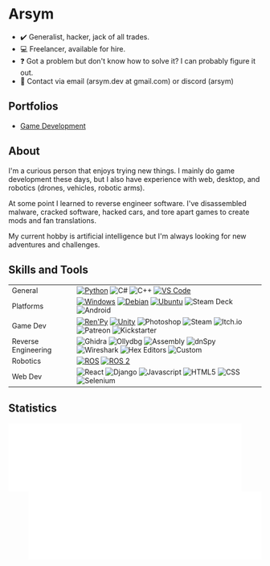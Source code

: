 <!--
<div align="center">
  <a href="https://twitter.com/_Arsym"><img src="https://img.shields.io/badge/Twitter-1DA1F2?style=for-the-badge&logo=twitter&logoColor=white"></a>
  <a href="https://www.paypal.com/paypalme/trinititeteam"><img src="https://img.shields.io/badge/PayPal-00457C?style=for-the-badge&logo=paypal&logoColor=white"></a>
</div> -->

# Arsym
- ✔️ Generalist, hacker, jack of all trades.
- 💻 Freelancer, available for hire.
- ❓ Got a problem but don't know how to solve it? I can probably figure it out.
- 📨 Contact via email (arsym.dev at gmail.com) or discord (arsym)

## Portfolios
- [Game Development](pages/game_dev.md)

## About
I'm a curious person that enjoys trying new things. I mainly do game development these days, but I also have experience with web, desktop, and robotics (drones, vehicles, robotic arms).

At some point I learned to reverse engineer software. I've disassembled malware, cracked software, hacked cars, and tore apart games to create mods and fan translations.

My current hobby is artificial intelligence but I'm always looking for new adventures and challenges.

## Skills and Tools
<table>
  <tbody>
    <tr>
      <td>General</td>
      <td>
        <a href="https://www.python.org/"><img alt="Python" src="https://img.shields.io/badge/Python-3776AB?style=flat&logo=python&logoColor=white"></a>
        <img alt="C#" src="https://img.shields.io/badge/C%23-239120?style=flat&logo=c-sharp&logoColor=white">
        <img alt="C++" src="https://img.shields.io/badge/C%2B%2B-00599C?style=flat&logo=c%2B%2B&logoColor=white">
        <a href="https://code.visualstudio.com/"><img alt="VS Code" src="https://img.shields.io/badge/VS%20Code-3ca9f2.svg?style=flat&logo=visual-studio-code&logoColor=white"></a>
      </td>
    <tr>
      <td>Platforms</td>
      <td>
        <a href="https://insider.windows.com"><img alt="Windows" src="https://img.shields.io/badge/Windows-0078D6?style=flat&logo=windows&logoColor=white"></a>
        <a href="https://www.debian.org"><img alt="Debian" src="https://img.shields.io/badge/Debian-D70A53?style=flat&logo=debian&logoColor=white"></a>
        <a href="https://ubuntu.com"><img alt="Ubuntu" src="https://img.shields.io/badge/Ubuntu-E95420?style=flat&logo=ubuntu&logoColor=white"></a>
        <img alt="Steam Deck" src="https://img.shields.io/badge/Steam Deck-1A9FFF.svg?logo=steamdeck&logoColor=white">
        <img alt="Android" src="https://img.shields.io/badge/Android-34A853?logo=android&logoColor=white">
      </td>
    </tr>
    <tr>
      <td>Game Dev</td>
      <td>
        <a href="https://www.renpy.org/"><img alt="Ren'Py" src="https://img.shields.io/badge/RenPy-f6e058?style=flat&logo=renpy&logoColor=a05e65"></a>
        <a href="https://unity.com/"><img alt="Unity" src="https://img.shields.io/badge/Unity-626262?style=flat&logo=unity&logoColor=white"></a>
        <img alt="Photoshop" src="https://img.shields.io/badge/Photoshop-31A8FF?style=flat&logo=adobe-photoshop&logoColor=white">
        <img alt="Steam" src="https://img.shields.io/badge/Steam-2E3340.svg?logo=steam&logoColor=white">
        <img alt="Itch.io" src="https://img.shields.io/badge/itch.io-FF0B34.svg?logo=Itch.io&logoColor=white">
        <img alt="Patreon" src="https://img.shields.io/badge/Patreon-F96854?logo=patreon&logoColor=white">
        <img alt="Kickstarter" src="https://img.shields.io/badge/Kickstarter-05CE78?logo=kickstarter&logoColor=white">
      </td>
    </tr>
    <tr>
      <td>Reverse Engineering</td>
      <td>
        <img alt="Ghidra" src="https://img.shields.io/badge/Ghidra-e22726?style=flat">
        <img alt="Ollydbg" src="https://img.shields.io/badge/OllyDbg-fa0404?style=flat">
        <img alt="Assembly" src="https://img.shields.io/badge/Assembly-02456C?style=flat">
        <img alt="dnSpy" src="https://img.shields.io/badge/dnSpy-000?style=flat">
        <img alt="Wireshark" src="https://img.shields.io/badge/Wireshark-1679A7?style=flat&logo=wireshark&logoColor=white">
        <img alt="Hex Editors" src="https://img.shields.io/badge/Hex Editors-444?style=flat">
        <img alt="Custom" src="https://img.shields.io/badge/Custom Tools-444?style=flat">
      </td>
    </tr>
    <tr>
      <td>Robotics</td>
      <td>
        <a href="https://www.ros.org/"><img alt="ROS" src="https://img.shields.io/badge/ROS-22314E?style=flat&logo=ros&logoColor=white"></a>
        <a href="https://www.ros.org/"><img alt="ROS 2" src="https://img.shields.io/badge/ROS%202-22314E?style=flat&logo=ros&logoColor=white"></a>
      </td>
    </tr>
    <tr>
      <td>Web Dev</td>
      <td>
        <img alt="React" src="https://img.shields.io/badge/React-61DAFB?style=flat&logo=react&logoColor=black">
        <img alt="Django" src="https://img.shields.io/badge/Django-092E20?style=flat&logo=django&logoColor=white">
        <img alt="Javascript" src="https://img.shields.io/badge/JS-F7DF1E?style=flat&logo=javascript&logoColor=black">
        <img alt="HTML5" src="https://img.shields.io/badge/HTML5-E34F26?style=flat&logo=html5&logoColor=white">
        <img alt="CSS" src="https://img.shields.io/badge/CSS3-1572B6?style=flat&logo=css3&logoColor=white">
        <img alt="Selenium" src="https://img.shields.io/badge/Selenium-43B02A?style=flat&logo=selenium&logoColor=white">
      </td>
    </tr>
  </tbody>
</table>

## Statistics

<img src="https://raw.githubusercontent.com/arsym-dev/github-stats/master/generated/overview.svg#gh-dark-mode-only" align="left" width="46%">
<img src="https://raw.githubusercontent.com/arsym-dev/github-stats/master/generated/overview.svg#gh-light-mode-only" align="left" width="46%">
<img src="https://raw.githubusercontent.com/arsym-dev/github-stats/master/generated/languages.svg#gh-dark-mode-only" align="right" width="46%">
<img src="https://raw.githubusercontent.com/arsym-dev/github-stats/master/generated/languages.svg#gh-light-mode-only" align="right" width="46%">
